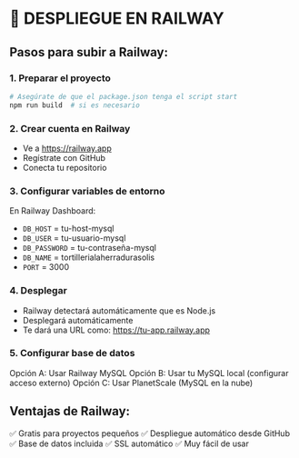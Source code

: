 # 🚂 DESPLIEGUE EN RAILWAY

## Pasos para subir a Railway:

### 1. Preparar el proyecto
```bash
# Asegúrate de que el package.json tenga el script start
npm run build  # si es necesario
```

### 2. Crear cuenta en Railway
- Ve a https://railway.app
- Regístrate con GitHub
- Conecta tu repositorio

### 3. Configurar variables de entorno
En Railway Dashboard:
- `DB_HOST` = tu-host-mysql
- `DB_USER` = tu-usuario-mysql  
- `DB_PASSWORD` = tu-contraseña-mysql
- `DB_NAME` = tortillerialaherradurasolis
- `PORT` = 3000

### 4. Desplegar
- Railway detectará automáticamente que es Node.js
- Desplegará automáticamente
- Te dará una URL como: https://tu-app.railway.app

### 5. Configurar base de datos
Opción A: Usar Railway MySQL
Opción B: Usar tu MySQL local (configurar acceso externo)
Opción C: Usar PlanetScale (MySQL en la nube)

## Ventajas de Railway:
✅ Gratis para proyectos pequeños
✅ Despliegue automático desde GitHub
✅ Base de datos incluida
✅ SSL automático
✅ Muy fácil de usar 